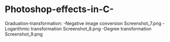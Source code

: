 # Photoshop-effects-in-C-
Graduation-transformation:
-Negative image conversion Screenshot_7.png
-Logarithmic transformation Screenshot_8.png
-Degree transformation Screenshot_9.png
